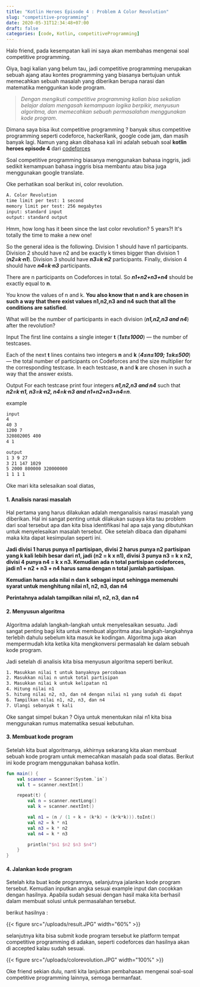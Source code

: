 ```yaml
---
title: "Kotlin Heroes Episode 4 : Problem A Color Revolution"
slug: "competitive-programming"
date: 2020-05-31T12:34:48+07:00
draft: false
categories: [code, Kotlin, competitiveProgramming]
---
```


Halo friend, pada kesempatan kali ini saya akan membahas mengenai soal competitive programming.<!--more-->

Oiya, bagi kalian yang belum tau, jadi competitive programming merupakan sebuah ajang atau kontes programming yang biasanya bertujuan untuk memecahkan sebuah masalah yang diberikan berupa narasi dan matematika menggunkan kode program.

> *Dengan mengikuti competitive programming kalian bisa sekalian belajar dalam mengasah kemampuan logika berpikir, menyusun algoritma, dan memecahkan sebuah permasalahan menggunakan kode program*.

Dimana saya bisa ikut competitive programming ? banyak situs competitive programming seperti codeforce, hackerRank, google code jam, dan masih banyak lagi. Namun yang akan dibahasa kali ini adalah sebuah soal **kotlin heroes episode 4** dari [codeforces](https://codeforces.com/contests)

Soal competitive programming biasanya menggunakan bahasa inggris, jadi sedikit kemampuan bahasa inggris bisa membantu atau bisa juga menggunakan google translate.

Oke perhatikan soal berikut ini, color revolution.

```txt
A. Color Revolution
time limit per test: 1 second
memory limit per test: 256 megabytes
input: standard input
output: standard output
```
Hmm, how long has it been since the last color revolution? 5 years?! It's totally the time to make a new one!

So the general idea is the following. Division 1 should have n1 participants. Division 2 should have n2 and be exactly k times bigger than division 1 (**_n2=k⋅n1_**). Division 3 should have **_n3=k⋅n2_** participants. Finally, division 4 should have **_n4=k⋅n3_** participants.

There are n participants on Codeforces in total. So **_n1+n2+n3+n4_** should be exactly equal to **n**.

You know the values of n and k. **You also know that n and k are chosen in such a way that there exist values n1,n2,n3 and n4 such that all the conditions are satisfied**.

What will be the number of participants in each division (**_n1,n2,n3 and n4_**) after the revolution?

Input
The first line contains a single integer **t** (**_1≤t≤1000_**) — the number of testcases.

Each of the next **t** lines contains two integers **n** and **k** (**_4≤n≤109; 1≤k≤500_**) — the total number of participants on Codeforces and the size multiplier for the corresponding testcase. In each testcase, **n** and **k** are chosen in such a way that the answer exists.

Output
For each testcase print four integers **_n1,n2,n3 and n4_** such that **_n2=k⋅n1, n3=k⋅n2, n4=k⋅n3 and n1+n2+n3+n4=n_**.

example
```txt
input
4
40 3
1200 7
320802005 400
4 1
```
```txt
output
1 3 9 27
3 21 147 1029
5 2000 800000 320000000
1 1 1 1
```

Oke mari kita selesaikan soal diatas,

#### 1. Analisis narasi masalah

Hal pertama yang harus dilakukan adalah menganalisis narasi masalah yang diberikan. Hal ini sangat penting untuk dilakukan supaya kita tau problem dari soal tersebut apa dan kita bisa identifikasi hal apa saja yang dibutuhkan untuk menyelesaikan masalah tersebut. Oke setelah dibaca dan dipahami maka kita dapat kesimpulan seperti ini.

**Jadi divisi 1 harus punya n1 partisipan, divisi 2 harus punya n2 partisipan yang k kali lebih besar dari n1, jadi (n2 = k x n1), divisi 3 punya n3 = k x n2, divisi 4 punya n4 = k x n3. Kemudian ada n total partisipan codeforces, jadi n1 + n2 + n3 + n4 harus sama dengan n total jumlah partisipan**.

**Kemudian harus ada nilai n dan k sebagai input sehingga memenuhi syarat untuk menghitung nilai n1, n2, n3, dan n4**

**Perintahnya adalah tampilkan nilai n1, n2, n3, dan n4**

#### 2. Menyusun algoritma

Algoritma adalah langkah-langkah untuk menyelesaikan sesuatu. Jadi sangat penting bagi kita untuk membuat algoritma atau langkah-langkahnya terlebih dahulu sebelum kita masuk ke kodingan. Algoritma juga akan mempermudah kita ketika kita mengkonversi permasalah ke dalam sebuah kode program.

Jadi setelah di analisis kita bisa menyusun algoritma seperti berikut.

```txt
1. Masukkan nilai t untuk banyaknya percobaan
2. Masukkan nilai n untuk total partisipan
3. Masukkan nilai k untuk kelipatan n1
4. Hitung nilai n1
5. hitung nilai n2, n3, dan n4 dengan nilai n1 yang sudah di dapat
6. Tampilkan nilai n1, n2, n3, dan n4
7. Ulangi sebanyak t kali
```

Oke sangat simpel bukan ?
Oiya untuk menentukan nilai n1 kita bisa menggunakan rumus matematika sesuai kebutuhan.

#### 3. Membuat kode program

Setelah kita buat algoritmanya, akhirnya sekarang kita akan membuat sebuah kode program untuk memecahkan masalah pada soal diatas. Berikut ini kode program menggunakan bahasa kotlin.

```kotlin
fun main() {
    val scanner = Scanner(System.`in`)
    val t = scanner.nextInt()

    repeat(t) {
        val n = scanner.nextLong()
        val k = scanner.nextInt()

        val n1 = (n / (1 + k + (k*k) + (k*k*k))).toInt()
        val n2 = k * n1
        val n3 = k * n2
        val n4 = k * n3

        println("$n1 $n2 $n3 $n4")
    }
}
```

#### 4. Jalankan kode program

Setelah kita buat kode programnya, selanjutnya jalankan kode program tersebut. Kemudian inputkan angka sesuai example input dan cocokkan dengan hasilnya. Apabila sudah sesuai dengan hasil maka kita berhasil dalam membuat solusi untuk permasalahan tersebut. 

berikut hasilnya :

{{< figure src="/uploads/result.JPG" width="60%" >}}

selanjutnya kita bisa submit kode program tersebut ke platform tempat competitive programming di adakan, seperti codeforces dan hasilnya akan di accepted kalau sudah sesuai.

{{< figure src="/uploads/colorevolution.JPG" width="100%" >}}

Oke friend sekian dulu, nanti kita lanjutkan pembahasan mengenai soal-soal competitive programming lainnya, semoga bermanfaat.